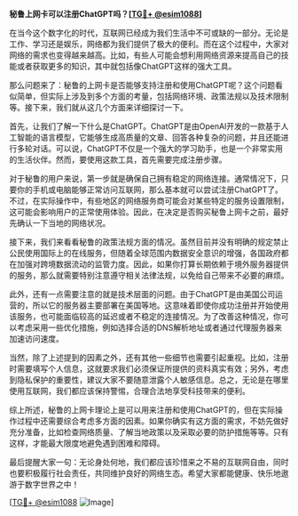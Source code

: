 **秘鲁上网卡可以注册ChatGPT吗？[[TG💪+ @esim1088](https://t.me/s/esim1088)]**

在当今这个数字化的时代，互联网已经成为我们生活中不可或缺的一部分。无论是工作、学习还是娱乐，网络都为我们提供了极大的便利。而在这个过程中，大家对网络的需求也变得越来越高。比如，有些人可能会想利用网络资源来提高自己的技能或者获取更多的知识，其中就包括像ChatGPT这样的强大工具。

那么问题来了：秘鲁的上网卡是否能够支持注册和使用ChatGPT呢？这个问题看似简单，但实际上涉及到多个方面的考量，包括网络环境、政策法规以及技术限制等。接下来，我们就从这几个方面来详细探讨一下。

首先，让我们了解一下什么是ChatGPT。ChatGPT是由OpenAI开发的一款基于人工智能的语言模型，它能够生成高质量的文章、回答各种复杂的问题，并且还能进行多轮对话。可以说，ChatGPT不仅是一个强大的学习助手，也是一个非常实用的生活伙伴。然而，要使用这款工具，首先需要完成注册步骤。

对于秘鲁的用户来说，第一步就是确保自己拥有稳定的网络连接。通常情况下，只要你的手机或电脑能够正常访问互联网，那么基本就可以尝试注册ChatGPT了。不过，在实际操作中，有些地区的网络服务商可能会对某些特定的服务设置限制，这可能会影响用户的正常使用体验。因此，在决定是否购买秘鲁上网卡之前，最好先确认一下当地的网络状况。

接下来，我们来看看秘鲁的政策法规方面的情况。虽然目前并没有明确的规定禁止公民使用国际上的在线服务，但随着全球范围内数据安全意识的增强，各国政府都在加强对跨境数据流动的监管力度。因此，如果你打算长期依赖于境外服务器提供的服务，那么就需要特别注意遵守相关法律法规，以免给自己带来不必要的麻烦。

此外，还有一点需要注意的就是技术层面的问题。由于ChatGPT是由美国公司运营的，所以它的服务器主要部署在美国等地。这意味着即使你成功注册并开始使用该服务，也可能面临较高的延迟或者不稳定的连接情况。为了改善这种情况，你可以考虑采用一些优化措施，例如选择合适的DNS解析地址或者通过代理服务器来加速访问速度。

当然，除了上述提到的因素之外，还有其他一些细节也需要引起重视。比如，注册时需要填写个人信息，这就要求我们必须保证所提供的资料真实有效；另外，考虑到隐私保护的重要性，建议大家不要随意泄露个人敏感信息。总之，无论是在哪里使用互联网，我们都应该保持警惕，合理合法地享受科技带来的便利。

综上所述，秘鲁的上网卡理论上是可以用来注册和使用ChatGPT的，但在实际操作过程中还需要综合考虑多方面的因素。如果你确实有这方面的需求，不妨先做好充分准备，比如检查网络质量、了解当地政策以及采取必要的防护措施等等。只有这样，才能最大限度地避免遇到困难和障碍。

最后提醒大家一句：无论身处何地，我们都应该珍惜来之不易的互联网自由，同时也要积极履行社会责任，共同维护良好的网络生态。希望大家都能健康、快乐地遨游于数字世界之中！

[[TG💪+ @esim1088](https://t.me/s/esim1088) ![Image](https://i.postimg.cc/4NQfJmqS/Snipaste-2025-05-13-00-14-12.png)]